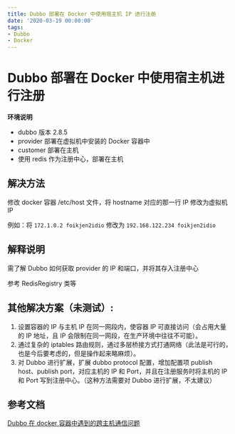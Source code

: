 ```yaml
---
title: Dubbo 部署在 Docker 中使用宿主机 IP 进行注册
date: '2020-03-19 00:00:00'
tags:
- Dubbo
- Docker
---
```

# Dubbo 部署在 Docker 中使用宿主机进行注册

**环境说明**

- dubbo 版本 2.8.5
- provider 部署在虚拟机中安装的 Docker 容器中
- customer 部署在主机
- 使用 redis 作为注册中心，部署在主机


## 解决方法

修改 docker 容器 /etc/host 文件，将 hostname 对应的那一行 IP 修改为虚拟机 IP

例如：将 `172.1.0.2 foikjen2idio` 修改为 `192.168.122.234 foikjen2idio`

## 解释说明

需了解 Dubbo 如何获取 provider 的 IP 和端口，并将其存入注册中心

参考 RedisRegistry 类等


## 其他解决方案（未测试）:

1. 设置容器的 IP 与主机 IP 在同一网段内，使容器 IP 可直接访问（会占用大量的 IP 地址，且 IP 会限制在同一网段，在生产环境中往往不可能）。
2. 通过复杂的 iptables 路由规则，通过多层桥接方式打通网络（此法是可行的，也是今后要考虑的，但是操作起来略麻烦）。
3. 对 Dubbo 进行扩展，扩展 dubbo protocol 配置，增加配置项 publish host、publish port，对应主机的 IP 和 Port，并且在注册服务时将主机的 IP 和 Port 写到注册中心。（这种方法需要对 Dubbo 进行扩展，不太建议）


## 参考文档

[Dubbo 在 docker 容器中遇到的跨主机通信问题](https://blog.iwannarun.cn/2016/12/21/dubbo-e5-9c-a8docker-e5-ae-b9-e5-99-a8-e4-b8-ad-e9-81-87-e5-88-b0-e7-9a-84-e8-b7-a8-e4-b8-bb-e6-9c-ba-e9-80-9a-e4-bf-a1-e9-97-ae-e9-a2-98/)
